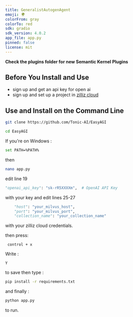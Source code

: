 ```yaml
---
title: GeneralistAutogenAgent
emoji: 🌍
colorFrom: gray
colorTo: red
sdk: gradio
sdk_version: 4.0.2
app_file: app.py
pinned: false
license: mit
---
```


**Check the plugins folder for new Semantic Kernel Plugins**

## Before You Install and Use

- sign up and get an api key for open ai
- sign up and set up a project in [zilliz cloud](https://cloud.zilliz.com/)

## Use and Install on the Command Line

```bash
git clone https://github.com/Tonic-AI/EasyAGI
```

```bash
cd EasyAGI
```

If you're on Windows :

```bash
set PATH=%PATH%
```
then 

```bash
nano app.py
```

edit line 19 
```python
"openai_api_key": "sk-rR5XXXXm",  # OpenAI API Key
```
with your key
and edit lines 25-27 

```python    
    "host": "your_milvus_host",
    "port": "your_milvus_port",
    "collection_name": "your_collection_name"
```

with your zilliz cloud credentials. 

then press:

```nano
 control + x
```

Write :

```nano
Y
```

to save then type :

```bash
pip install -r requirements.txt
```

and finally :

```bash
python app.py
```
to run.
